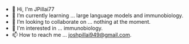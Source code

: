 - 👋 Hi, I'm JPillai77 
- 🌱 I’m currently learning ... large language models and immunobiology.
- 👯 I’m looking to collaborate on ... nothing at the moment.
- 👀 I'm interested in ... immunobiology.
- 📫 How to reach me ... joshpillai949@gmail.com.

